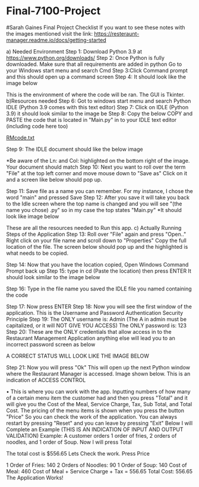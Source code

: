 # Final-7100-Project
#Sarah Gaines 
Final Project Checklist
If you want to see these notes with the images mentioned visit the link: https://resteraunt-manager.readme.io/docs/getting-started

a) Needed Environment
Step 1: Download Python 3.9 at https://www.python.org/downloads/
Step 2: Once Python is fully downloaded.
Make sure that all requirements are added in python 
Go to your Windows start menu and search Cmd
Step 3:Click Command prompt and this should open up a command screen
Step 4: It should look like the image below
 
This is the environment of where the code will be ran.
The GUI is Tkinter. 
b)Resources needed
Step 6: Got to windows start menu and search Python IDLE (Python 3.9 comes with this text editor)
Step 7: Click on IDLE (Python 3.9) it should look similar to the image be 
Step 8: Copy the below COPY and PASTE the code that is located in "Main.py" in to your IDLE text editor (including code here too)

[RMcode.txt](https://github.com/wolfsarah33/Final-7100-Project/files/6394797/RMcode.txt)


Step 9: The IDLE document should like the below image
 
*Be aware of the Ln: and Col: highlighted on the bottom right of the image. Your document should match
Step 10: Next you want to roll over the term "File" at the top left corner and move mouse down to "Save as" Click on it and a screen like below should pop up.
 
Step 11: Save file as a name you can remember. For my instance, I chose the word "main" and pressed Save
Step 12: After you save it will take you back to the Idle screen where the top name is changed and you will see "(the name you chose) .py" so in my case the top states "Main.py"
*It should look like image below
 
These are all the resources needed to Run this app.
c) Actually Running Steps of the Application
Step 13: Roll over "File" again and press "Open.." Right click on your file name and scroll down to "Properties" Copy the full location of the file. The screen below should pop up and the highlighted is what needs to be copied.
 
Step 14: Now that you have the location copied, Open Windows Command Prompt back up
Step 15: type in cd (Paste the location) then press ENTER
It should look similar to the image below
 
Step 16: Type in the file name you saved the IDLE file you named containing the code
 
Step 17: Now press ENTER
Step 18: Now you will see the first window of the application. This is the Username and Password Authentication Security Principle
Step 19: The ONLY username is: Admin (The A in admin must be capitalized, or it will NOT GIVE YOU ACCESS)
The ONLY password is: 123
Step 20: These are the ONLY credentials that allow access in to the Restaurant Management Application anything else will lead you to an incorrect password screen as below
 
A CORRECT STATUS WILL LOOK LIKE THE IMAGE BELOW
 
Step 21: Now you will press "Ok" This will open up the next Python window where the Restaurant Manager is accessed. Image shown below. This is an indication of ACCESS CONTROL
 
•	This is where you can work with the app. Inputting numbers of how many of a certain menu item the customer had and then you press "Total" and it will give you the Cost of the Meal, Service Charge, Tax, Sub Total, and Total Cost.
The pricing of the menu items is shown when you press the button "Price" So you can check the work of the application.
You can always restart by pressing "Reset" and you can leave by pressing "Exit"
Below I will Complete an Example (THIS IS AN INDICATION OF INPUT AND OUTPUT VALIDATION)
Example:
A customer orders 1 order of fries, 2 orders of noodles, and 1 order of Soup. Now I will press Total
 
The total cost is $556.65
Lets Check the work. Press Price
 
1 Order of Fries: 140
2 Orders of Noodles: 90
1 Order of Soup: 140
Cost of Meal: 460
Cost of Meal + Service Charge + Tax = 556.65
Total Cost: 556.65
The Application Works!


